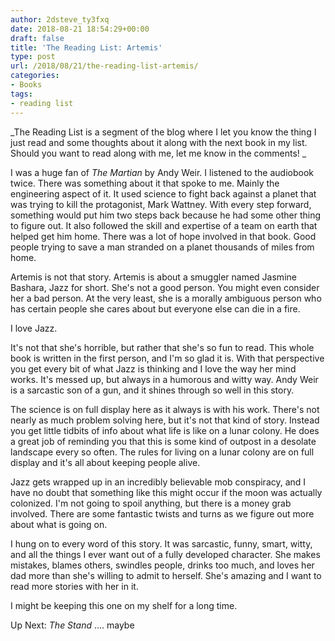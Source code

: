 ```yaml
---
author: 2dsteve_ty3fxq
date: 2018-08-21 18:54:29+00:00
draft: false
title: 'The Reading List: Artemis'
type: post
url: /2018/08/21/the-reading-list-artemis/
categories:
- Books
tags:
- reading list
---
```





_The Reading List is a segment of the blog where I let you know the thing I just read and some thoughts about it along with the next book in my list. Should you want to read along with me, let me know in the comments! _







I was a huge fan of _The Martian_ by Andy Weir. I listened to the audiobook twice. There was something about it that spoke to me. Mainly the engineering aspect of it. It used science to fight back against a planet that was trying to kill the protagonist, Mark Wattney. With every step forward, something would put him two steps back because he had some other thing to figure out. It also followed the skill and expertise of a team on earth that helped get him home. There was a lot of hope involved in that book. Good people trying to save a man stranded on a planet thousands of miles from home.







Artemis is not that story. Artemis is about a smuggler named Jasmine Bashara, Jazz for short. She's not a good person. You might even consider her a bad person. At the very least, she is a morally ambiguous person who has certain people she cares about but everyone else can die in a fire. 







I love Jazz.







It's not that she's horrible, but rather that she's so fun to read. This whole book is written in the first person, and I'm so glad it is. With that perspective you get every bit of what Jazz is thinking and I love the way her mind works. It's messed up, but always in a humorous and witty way. Andy Weir is a sarcastic son of a gun, and it shines through so well in this story.







The science is on full display here as it always is with his work. There's not nearly as much problem solving here, but it's not that kind of story. Instead you get little tidbits of info about what life is like on a lunar colony. He does a great job of reminding you that this is some kind of outpost in a desolate landscape every so often. The rules for living on a lunar colony are on full display and it's all about keeping people alive. 







Jazz gets wrapped up in an incredibly believable mob conspiracy, and I have no doubt that something like this might occur if the moon was actually colonized. I'm not going to spoil anything, but there is a money grab involved. There are some fantastic twists and turns as we figure out more about what is going on. 







I hung on to every word of this story. It was sarcastic, funny, smart, witty, and all the things I ever want out of a fully developed character. She makes mistakes, blames others, swindles people, drinks too much, and loves her dad more than she's willing to admit to herself. She's amazing and I want to read more stories with her in it.







I might be keeping this one on my shelf for a long time.







Up Next: _The Stand_ .... maybe



